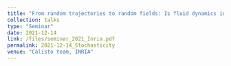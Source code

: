 ```yaml
---
title: "From random trajectories to random fields: Is fluid dynamics intrinsically random?"
collection: talks
type: "Seminar"
date: 2021-12-14
link: /files/seminar_2021_Inria.pdf
permalink: 2021-12-14_Stochasticity
venue: "Calisto team, INRIA"
---
```

